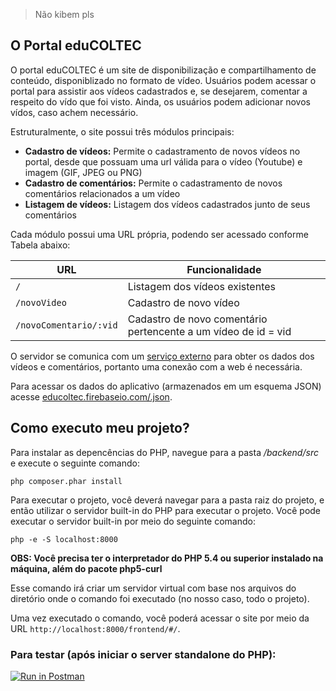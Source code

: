 > Não kibem pls

## O Portal eduCOLTEC

O portal eduCOLTEC é um site de disponibilização e compartilhamento de conteúdo, disponiblizado no formato de vídeo. Usuários podem acessar o portal para assistir aos vídeos cadastrados e, se desejarem, comentar a respeito do vído que foi visto. Ainda, os usuários podem adicionar novos vídos, caso achem necessário.

Estruturalmente, o site possui três módulos principais:

* **Cadastro de vídeos:** Permite o cadastramento de novos vídeos no portal, desde que possuam uma url válida para o vídeo (Youtube) e imagem (GIF, JPEG ou PNG)
* **Cadastro de comentários:** Permite o cadastramento de novos comentários relacionados a um vídeo
* **Listagem de vídeos:** Listagem dos vídeos cadastrados junto de seus comentários

Cada módulo possui uma URL própria, podendo ser acessado conforme Tabela abaixo:

| URL                  | Funcionalidade                                                 |
|----------------------|----------------------------------------------------------------|
| `/`                    | Listagem dos vídeos existentes                                 |
| `/novoVideo`           | Cadastro de novo vídeo                                         |
| `/novoComentario/:vid` | Cadastro de novo comentário pertencente a um vídeo de id = vid |

O servidor se comunica com um [serviço externo](https://www.firebase.com/) para obter os dados dos vídeos e comentários, portanto uma conexão com a web é necessária.

Para acessar os dados do aplicativo (armazenados em um esquema JSON) acesse [educoltec.firebaseio.com/.json](https://educoltec.firebaseio.com/.json).

## Como executo meu projeto?

Para instalar as depencências do PHP, navegue para a pasta _/backend/src_ e execute o seguinte comando:

```
php composer.phar install
```

Para executar o projeto, você deverá navegar para a pasta raiz do projeto, e então utilizar o servidor built-in do PHP para executar o projeto. Você pode executar o servidor built-in por meio do seguinte comando:

```
php -e -S localhost:8000
```

**OBS: Você precisa ter o interpretador do PHP 5.4 ou superior instalado na máquina, além do pacote php5-curl**

Esse comando irá criar um servidor virtual com base nos arquivos do diretório onde o comando foi executado (no nosso caso, todo o projeto).

Uma vez executado o comando, você poderá acessar o site por meio da URL `http://localhost:8000/frontend/#/`.

### Para testar (após iniciar o server standalone do PHP):

[![Run in Postman](https://run.pstmn.io/button.svg)](https://app.getpostman.com/run-collection/753c12cf3eef5ef169be)
